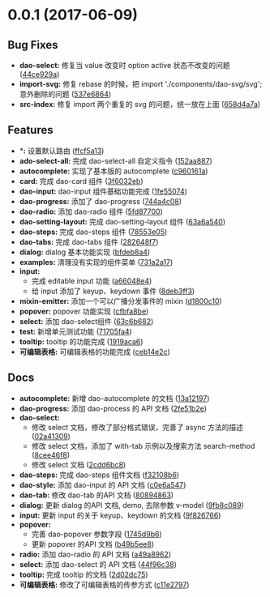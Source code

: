 <a name="0.0.1"></a>
# 0.0.1 (2017-06-09)


## Bug Fixes

- **dao-select:** 修复当 value 改变时 option active 状态不改变的问题
  ([44ce929a](https://github.com/DaoCloud/dao-style-vue/commit/44ce929adcad296d8492af699e03a09aa66b9f82))
- **import-svg:** 修复 rebase 的时候，把 import './components/dao-svg/svg'; 意外删除的问题
  ([537e6864](https://github.com/DaoCloud/dao-style-vue/commit/537e686487bccb2b91791b143de74cc0a5af05d9))
- **src-index:** 修复 import 两个重复的 svg 的问题，统一放在上面
  ([658d4a7a](https://github.com/DaoCloud/dao-style-vue/commit/658d4a7ae51fb89ef408de0c6941f5258d027995))


## Features

- ***:** 设置默认路由
  ([ffcf5a13](https://github.com/DaoCloud/dao-style-vue/commit/ffcf5a1376465d6791f983359ddaddb6c153110d))
- **ado-select-all:** 完成 dao-select-all 自定义指令
  ([152aa887](https://github.com/DaoCloud/dao-style-vue/commit/152aa887dd04237540a65e32b75e0cb26b976bde))
- **autocomplete:** 实现了基本版的 autocomplete
  ([c960161a](https://github.com/DaoCloud/dao-style-vue/commit/c960161aaea3f92ad8966ad8a8f99e78a8edae74))
- **card:** 完成 dao-card 组件
  ([3f6032eb](https://github.com/DaoCloud/dao-style-vue/commit/3f6032ebc22f43a0439645dccf31adf59db06430))
- **dao-input:** dao-input 组件基础功能完成
  ([1fe55074](https://github.com/DaoCloud/dao-style-vue/commit/1fe55074d1bf3d7f909f079009332c733b3c0653))
- **dao-progress:** 添加了 dao-progress
  ([744a4c08](https://github.com/DaoCloud/dao-style-vue/commit/744a4c08db9089f15f7e7aa9c51be6a30b417296))
- **dao-radio:** 添加 dao-radio 组件
  ([5fd87700](https://github.com/DaoCloud/dao-style-vue/commit/5fd87700975ad0c39c4496f691c5a80233f1286b))
- **dao-setting-layout:** 完成 dao-setting-layout 组件
  ([63a6a540](https://github.com/DaoCloud/dao-style-vue/commit/63a6a5405e0356a9071a8cd4287d75646fb96361))
- **dao-steps:** 完成 dao-steps 组件
  ([78553e05](https://github.com/DaoCloud/dao-style-vue/commit/78553e053b9573518349cdefc13fcc50ccf79da3))
- **dao-tabs:** 完成 dao-tabs 组件
  ([282648f7](https://github.com/DaoCloud/dao-style-vue/commit/282648f7ec8c27444e74c4fb413582851c0728f4))
- **dialog:** dialog 基本功能实现
  ([bfdeb8a4](https://github.com/DaoCloud/dao-style-vue/commit/bfdeb8a4c661c8be48610df6a5b4e6d1b3f2ddfd))
- **examples:** 清理没有实现的组件菜单
  ([731a2a17](https://github.com/DaoCloud/dao-style-vue/commit/731a2a17f892b5dcbc3d43431b82a8a7930e5985))
- **input:**
  - 完成 editable input 功能
  ([a66048e4](https://github.com/DaoCloud/dao-style-vue/commit/a66048e4135698402d95ea219fc08d7de247973f))
  - 给 input 添加了 keyup、keydown 事件
  ([8deb3ff3](https://github.com/DaoCloud/dao-style-vue/commit/8deb3ff3f0963325027ae79e921206292540a336))
- **mixin-emitter:** 添加一个可以广播分发事件的 mixin
  ([d1800c10](https://github.com/DaoCloud/dao-style-vue/commit/d1800c10a0f1b938208655aeea240b09cc1bfae1))
- **popover:** popover 功能实现
  ([cfbfa8be](https://github.com/DaoCloud/dao-style-vue/commit/cfbfa8beb8cfa82649267d5d07d1df12687c9fd5))
- **select:** 添加 dao-select组件
  ([63c6b682](https://github.com/DaoCloud/dao-style-vue/commit/63c6b6821bc941043c507abbef6c468b19354ec6))
- **test:** 新增单元测试功能
  ([71705fa4](https://github.com/DaoCloud/dao-style-vue/commit/71705fa4bb3d83d91e68111b81670112e51a2bb6))
- **tooltip:** tooltip 的功能完成
  ([1919aca6](https://github.com/DaoCloud/dao-style-vue/commit/1919aca6d3e341f9485cd26786c227e1bbe6a5f5))
- **可编辑表格:** 可编辑表格的功能完成
  ([ceb14e2c](https://github.com/DaoCloud/dao-style-vue/commit/ceb14e2cb9120c2f90d6c0971a96102fcb222a0a))


## Docs

- **autocomplete:** 新增 dao-autocomplete 的文档
  ([13a12197](https://github.com/DaoCloud/dao-style-vue/commit/13a12197e1e34115b07dc9f960f8a94b6e2193f6))
- **dao-progress:** 添加 dao-process 的 API 文档
  ([2fe51b2e](https://github.com/DaoCloud/dao-style-vue/commit/2fe51b2e3a5b3f995cfa7496f17c315ba25c1117))
- **dao-select:**
  - 修改 select 文档，修改了部分格式错误，完善了 async 方法的描述
  ([02a41309](https://github.com/DaoCloud/dao-style-vue/commit/02a4130939f59e796099bf9c3ad0e87c2635759e))
  - 修改 select 文档，添加了 with-tab 示例以及搜索方法 search-method
  ([8cee46f8](https://github.com/DaoCloud/dao-style-vue/commit/8cee46f8b7ac9d2309650cfc56aa3496a127a193))
  - 修改 select 文档
  ([2cdd6bc8](https://github.com/DaoCloud/dao-style-vue/commit/2cdd6bc86d99543fbaa1bf7abf517ceff6efe2e1))
- **dao-steps:** 完成 dao-steps 组件文档
  ([f32108b6](https://github.com/DaoCloud/dao-style-vue/commit/f32108b6c6d723843931a009c8f0113529b0eb32))
- **dao-style:** 添加 dao-input 的 API 文档
  ([c0e6a547](https://github.com/DaoCloud/dao-style-vue/commit/c0e6a54702b6c270028b244d3db1a2e8b8b67c55))
- **dao-tab:** 修改 dao-tab 的API 文档
  ([80894863](https://github.com/DaoCloud/dao-style-vue/commit/808948631f7bdd8538b8e17a3c59a5ffeab14e31))
- **dialog:** 更新 dialog 的API 文档, demo, 去除参数 v-model
  ([9fb8c089](https://github.com/DaoCloud/dao-style-vue/commit/9fb8c08919d324ae5dd82a78ba08f41bde81e2af))
- **input:** 更新 input 的关于 keyup、keydown 的文档
  ([9f826766](https://github.com/DaoCloud/dao-style-vue/commit/9f8267666a7767de914ace9f5c0b5e4445d22b96))
- **popover:**
  - 完善 dao-popover 参数字段
  ([1745d9b6](https://github.com/DaoCloud/dao-style-vue/commit/1745d9b617fa444398fb372787fb2ab66cda4c26))
  - 更新 popover 的API 文档
  ([b49b5ee8](https://github.com/DaoCloud/dao-style-vue/commit/b49b5ee84dbaed3e40cb3417677f0acd6f49c66d))
- **radio:** 添加 dao-radio 的 API 文档
  ([a49a8962](https://github.com/DaoCloud/dao-style-vue/commit/a49a8962a0f6886e097816fe930c94afd0beb3ba))
- **select:** 添加 dao-select 的 API 文档
  ([44f96c38](https://github.com/DaoCloud/dao-style-vue/commit/44f96c38951150becdadf6be175bde0f94d39915))
- **tooltip:** 完成 tooltip 的文档
  ([2d02dc75](https://github.com/DaoCloud/dao-style-vue/commit/2d02dc7556a26ab8661a6f13cde09123680b8fd3))
- **可编辑表格:** 修改了可编辑表格的传参方式
  ([c11e2797](https://github.com/DaoCloud/dao-style-vue/commit/c11e2797a7873df614c5bd1dd6e169f3b35a15ed))

